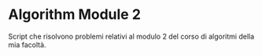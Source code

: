 # Algorithm Module 2
Script che risolvono problemi relativi al modulo 2 del corso di algoritmi della mia facoltà.
